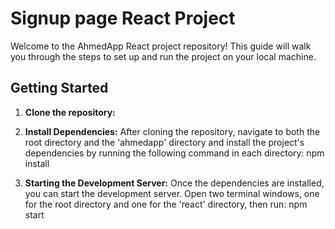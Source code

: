 # Signup page React Project

Welcome to the AhmedApp React project repository! This guide will walk you through the steps to set up and run the project on your local machine.

## Getting Started

1. **Clone the repository:**

2. **Install Dependencies:**
After cloning the repository, navigate to both the root directory and the 'ahmedapp' directory and install the project's dependencies by running the following command in each directory:
npm install


3. **Starting the Development Server:**
Once the dependencies are installed, you can start the development server. Open two terminal windows, one for the root directory and one for the 'react' directory, then run:
npm start


